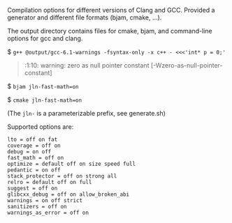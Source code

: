 Compilation options for different versions of Clang and GCC. Provided a generator and different file formats (bjam, cmake, ...).

The output directory contains files for cmake, bjam, and command-line options for gcc and clang.

$ `g++ @output/gcc-6.1-warnings -fsyntax-only -x c++ - <<<'int* p = 0;'`

> <stdin>:1:10: warning: zero as null pointer constant \[-Wzero-as-null-pointer-constant]

$ `bjam jln-fast-math=on`

$ `cmake jln-fast-math=on`

(The `jln-` is a parameterizable prefix, see generate.sh)

Supported options are:

<!-- ./compiler-options.lua generators/options.lua -->
```
lto = off on fat
coverage = off on
debug = on off
fast_math = off on
optimize = default off on size speed full
pedantic = on off
stack_protector = off on strong all
relro = default off on full
suggest = off on
glibcxx_debug = off on allow_broken_abi
warnings = on off strict
sanitizers = off on
warnings_as_error = off on
```
